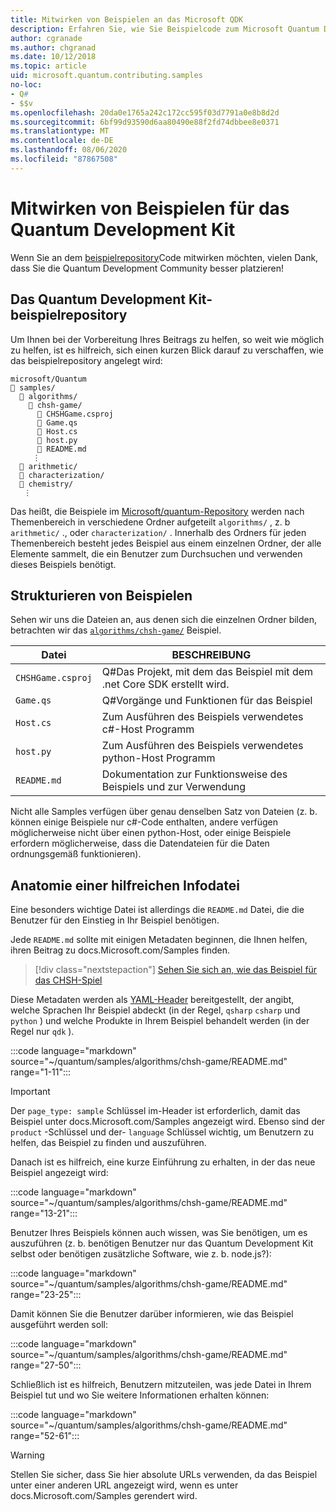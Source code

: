 ```yaml
---
title: Mitwirken von Beispielen an das Microsoft QDK
description: Erfahren Sie, wie Sie Beispielcode zum Microsoft Quantum Development Kit (QDK) beitragen.
author: cgranade
ms.author: chgranad
ms.date: 10/12/2018
ms.topic: article
uid: microsoft.quantum.contributing.samples
no-loc:
- Q#
- $$v
ms.openlocfilehash: 20da0e1765a242c172cc595f03d7791a0e8b8d2d
ms.sourcegitcommit: 6bf99d93590d6aa80490e88f2fd74dbbee8e0371
ms.translationtype: MT
ms.contentlocale: de-DE
ms.lasthandoff: 08/06/2020
ms.locfileid: "87867508"
---
```

# <a name="contributing-samples-to-the-quantum-development-kit"></a>Mitwirken von Beispielen für das Quantum Development Kit

Wenn Sie an dem [beispielrepository](https://github.com/Microsoft/Quantum)Code mitwirken möchten, vielen Dank, dass Sie die Quantum Development Community besser platzieren!

## <a name="the-quantum-development-kit-samples-repository"></a>Das Quantum Development Kit-beispielrepository

Um Ihnen bei der Vorbereitung Ihres Beitrags zu helfen, so weit wie möglich zu helfen, ist es hilfreich, sich einen kurzen Blick darauf zu verschaffen, wie das beispielrepository angelegt wird:

```plaintext
microsoft/Quantum
📁 samples/
  📁 algorithms/
    📁 chsh-game/
      📝 CHSHGame.csproj
      📝 Game.qs
      📝 Host.cs
      📝 host.py
      📝 README.md
     ⋮
  📁 arithmetic/
  📁 characterization/
  📁 chemistry/
   ⋮
```

Das heißt, die Beispiele im [Microsoft/quantum-Repository](https://github.com/microsoft/Quantum) werden nach Themenbereich in verschiedene Ordner aufgeteilt `algorithms/` , z. b `arithmetic/` ., oder `characterization/` .
Innerhalb des Ordners für jeden Themenbereich besteht jedes Beispiel aus einem einzelnen Ordner, der alle Elemente sammelt, die ein Benutzer zum Durchsuchen und verwenden dieses Beispiels benötigt.

## <a name="how-samples-are-structured"></a>Strukturieren von Beispielen

Sehen wir uns die Dateien an, aus denen sich die einzelnen Ordner bilden, betrachten wir das [`algorithms/chsh-game/`](https://github.com/microsoft/Quantum/tree/master/samples/algorithms/chsh-game) Beispiel.

| Datei              | BESCHREIBUNG                                                |
|-------------------|------------------------------------------------------------|
| `CHSHGame.csproj` | Q#Das Projekt, mit dem das Beispiel mit dem .net Core SDK erstellt wird. |
| `Game.qs`         | Q#Vorgänge und Funktionen für das Beispiel                 |
| `Host.cs`         | Zum Ausführen des Beispiels verwendetes c#-Host Programm                     |
| `host.py`         | Zum Ausführen des Beispiels verwendetes python-Host Programm                 |
| `README.md`       | Dokumentation zur Funktionsweise des Beispiels und zur Verwendung    |

Nicht alle Samples verfügen über genau denselben Satz von Dateien (z. b. können einige Beispiele nur c#-Code enthalten, andere verfügen möglicherweise nicht über einen python-Host, oder einige Beispiele erfordern möglicherweise, dass die Datendateien für die Daten ordnungsgemäß funktionieren).

## <a name="anatomy-of-a-helpful-readme-file"></a>Anatomie einer hilfreichen Infodatei

Eine besonders wichtige Datei ist allerdings die `README.md` Datei, die die Benutzer für den Einstieg in Ihr Beispiel benötigen.

Jede `README.md` sollte mit einigen Metadaten beginnen, die Ihnen helfen, ihren Beitrag zu docs.Microsoft.com/Samples finden.

> [!div class="nextstepaction"]
> [Sehen Sie sich an, wie das Beispiel für das CHSH-Spiel](https://docs.microsoft.com/samples/microsoft/quantum/validating-quantum-mechanics/)

Diese Metadaten werden als [YAML-Header](https://dotnet.github.io/docfx/spec/docfx_flavored_markdown.html#yaml-header) bereitgestellt, der angibt, welche Sprachen Ihr Beispiel abdeckt (in der Regel, `qsharp` `csharp` und `python` ) und welche Produkte in Ihrem Beispiel behandelt werden (in der Regel nur `qdk` ).

:::code language="markdown" source="~/quantum/samples/algorithms/chsh-game/README.md" range="1-11":::

> [!IMPORTANT]
> Der `page_type: sample` Schlüssel im-Header ist erforderlich, damit das Beispiel unter docs.Microsoft.com/Samples angezeigt wird.
> Ebenso sind der `product` -Schlüssel und der- `language` Schlüssel wichtig, um Benutzern zu helfen, das Beispiel zu finden und auszuführen.

Danach ist es hilfreich, eine kurze Einführung zu erhalten, in der das neue Beispiel angezeigt wird:

:::code language="markdown" source="~/quantum/samples/algorithms/chsh-game/README.md" range="13-21":::

Benutzer Ihres Beispiels können auch wissen, was Sie benötigen, um es auszuführen (z. b. benötigen Benutzer nur das Quantum Development Kit selbst oder benötigen zusätzliche Software, wie z. b. node.js?):

:::code language="markdown" source="~/quantum/samples/algorithms/chsh-game/README.md" range="23-25":::

Damit können Sie die Benutzer darüber informieren, wie das Beispiel ausgeführt werden soll:

:::code language="markdown" source="~/quantum/samples/algorithms/chsh-game/README.md" range="27-50":::

Schließlich ist es hilfreich, Benutzern mitzuteilen, was jede Datei in Ihrem Beispiel tut und wo Sie weitere Informationen erhalten können:

:::code language="markdown" source="~/quantum/samples/algorithms/chsh-game/README.md" range="52-61":::

> [!WARNING]
> Stellen Sie sicher, dass Sie hier absolute URLs verwenden, da das Beispiel unter einer anderen URL angezeigt wird, wenn es unter docs.Microsoft.com/Samples gerendert wird.
